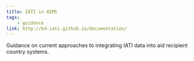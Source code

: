 ```yaml
---
title: IATI in AIMS
tags:
    - guidance
link: http://bd-iati.github.io/documentation/
---
```


Guidance on current approaches to integrating IATI data into aid recipient country systems.
